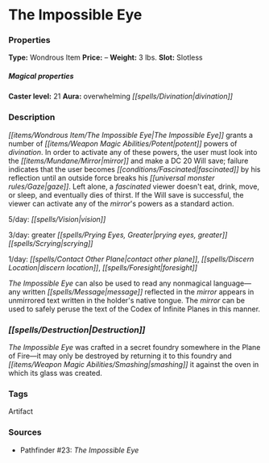 ﻿---
Title: "The Impossible Eye"
Type: "Wondrous Item"
Price: "–"
Weight: "3 lbs."
Slot: "Slotless"
Caster level: "21"
Aura: "overwhelming divination"
Description: |
  "The _Impossible Eye_ grants a number of potent powers of divination. In order to activate any of these powers, the user must look into the mirror and make a DC 20 Will save; failure indicates that the user becomes fascinated by his reflection until an outside force breaks his gaze. Left alone, a fascinated viewer doesn't eat, drink, move, or sleep, and eventually dies of thirst. If the Will save is successful, the viewer can activate any of the mirror's powers as a standard action.
  5/day: _vision_
  3/day: _greater prying eyes_, _greater scrying_
  1/day: _contact other plane_, _discern location_, _foresight_
  The _Impossible Eye_ can also be used to read any nonmagical language—any written message reflected in the mirror appears in unmirrored text written in the holder's native tongue. The mirror can be used to safely peruse the text of the _Codex of Infinite Planes_ in this manner."
Destruction: |
  "The _Impossible Eye_ was crafted in a secret foundry somewhere in the Plane of Fire—it may only be destroyed by returning it to this foundry and smashing it against the oven in which its glass was created."
Sources: "['Pathfinder #23: The Impossible Eye']"
---

# The Impossible Eye

### Properties

**Type:** Wondrous Item **Price:** – **Weight:** 3 lbs. **Slot:** Slotless

##### Magical properties

**Caster level:** 21 **Aura:** overwhelming _[[spells/Divination|divination]]_

### Description

_[[items/Wondrous Item/The Impossible Eye|The Impossible Eye]]_ grants a number of _[[items/Weapon Magic Abilities/Potent|potent]]_ powers of _divination_. In order to activate any of these powers, the user must look into the _[[items/Mundane/Mirror|mirror]]_ and make a DC 20 Will save; failure indicates that the user becomes _[[conditions/Fascinated|fascinated]]_ by his reflection until an outside force breaks his _[[universal monster rules/Gaze|gaze]]_. Left alone, a _fascinated_ viewer doesn't eat, drink, move, or sleep, and eventually dies of thirst. If the Will save is successful, the viewer can activate any of the _mirror_'s powers as a standard action.

5/day: _[[spells/Vision|vision]]_

3/day: greater _[[spells/Prying Eyes, Greater|prying eyes, greater]]_ _[[spells/Scrying|scrying]]_

1/day: _[[spells/Contact Other Plane|contact other plane]]_, _[[spells/Discern Location|discern location]]_, _[[spells/Foresight|foresight]]_

_The Impossible Eye_ can also be used to read any nonmagical language—any written _[[spells/Message|message]]_ reflected in the _mirror_ appears in unmirrored text written in the holder's native tongue. The _mirror_ can be used to safely peruse the text of the Codex of Infinite Planes in this manner.

### _[[spells/Destruction|Destruction]]_

_The Impossible Eye_ was crafted in a secret foundry somewhere in the Plane of Fire—it may only be destroyed by returning it to this foundry and _[[items/Weapon Magic Abilities/Smashing|smashing]]_ it against the oven in which its glass was created.

### Tags

Artifact

### Sources

* Pathfinder #23: _The Impossible Eye_